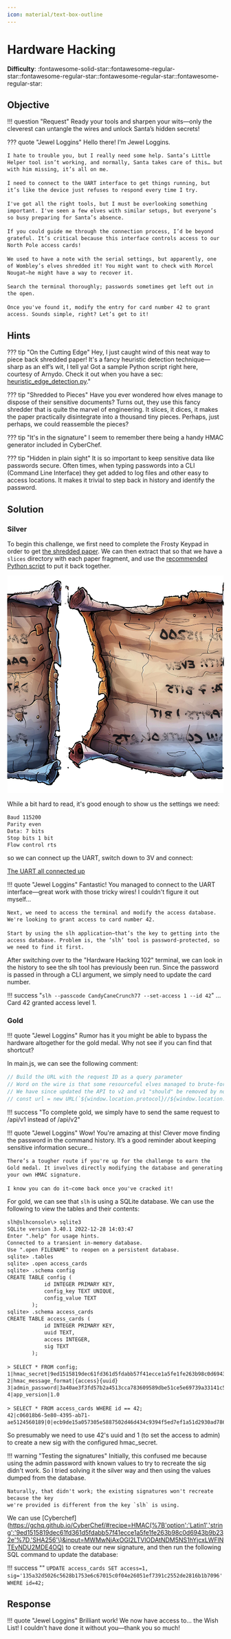 ```yaml
---
icon: material/text-box-outline
---
```


# Hardware Hacking

**Difficulty**: :fontawesome-solid-star::fontawesome-regular-star::fontawesome-regular-star::fontawesome-regular-star::fontawesome-regular-star:<br/>

## Objective

!!! question "Request"
    Ready your tools and sharpen your wits—only the cleverest can untangle the wires and unlock Santa’s hidden secrets!

??? quote "Jewel Loggins"
    Hello there! I’m Jewel Loggins.

    I hate to trouble you, but I really need some help. Santa’s Little Helper tool isn’t working, and normally, Santa takes care of this… but with him missing, it’s all on me.

    I need to connect to the UART interface to get things running, but it’s like the device just refuses to respond every time I try.

    I've got all the right tools, but I must be overlooking something important. I've seen a few elves with similar setups, but everyone’s so busy preparing for Santa’s absence.

    If you could guide me through the connection process, I’d be beyond grateful. It’s critical because this interface controls access to our North Pole access cards!

    We used to have a note with the serial settings, but apparently, one of Wombley’s elves shredded it! You might want to check with Morcel Nougat—he might have a way to recover it.

    Search the terminal thoroughly; passwords sometimes get left out in the open.

    Once you've found it, modify the entry for card number 42 to grant access. Sounds simple, right? Let’s get to it!


## Hints

??? tip "On the Cutting Edge"
    Hey, I just caught wind of this neat way to piece back shredded paper! It's a fancy heuristic detection technique—sharp as an elf’s wit, I tell ya! Got a sample Python script right here, courtesy of Arnydo. Check it out when you have a sec: [heuristic_edge_detection.py](https://gist.github.com/arnydo/5dc85343eca9b8eb98a0f157b9d4d719)."

??? tip "Shredded to Pieces"
    Have you ever wondered how elves manage to dispose of their sensitive documents? Turns out, they use this fancy shredder that is quite the marvel of engineering. It slices, it dices, it makes the paper practically disintegrate into a thousand tiny pieces. Perhaps, just perhaps, we could reassemble the pieces?

??? tip "It's in the signature"
    I seem to remember there being a handy HMAC generator included in CyberChef.

??? tip "Hidden in plain sight"
    It is so important to keep sensitive data like passwords secure. Often times, when typing passwords into a CLI (Command Line Interface) they get added to log files and other easy to access locations. It makes it trivial to step back in history and identify the password.


## Solution

### Silver
To begin this challenge, we first need to complete the Frosty Keypad in order to get 
[the shredded paper](https://holidayhackchallenge.com/2024/shreds.zip). We can then extract that so
that we have a `slices` directory with each paper fragment, and use the 
[recommended Python script](https://gist.github.com/arnydo/5dc85343eca9b8eb98a0f157b9d4d719) to put
it back together.

![The semi-reconstructed paper](../../img/hardware1.png)

While a bit hard to read, it's good enough to show us the settings we need:
```
Baud 115200
Parity even
Data: 7 bits
Stop bits 1 bit
Flow control rts
```

so we can connect up the UART, switch down to 3V and connect:

[The UART all connected up](../../img/hardware2.png)

!!! quote "Jewel Loggins"
    Fantastic! You managed to connect to the UART interface—great work with those tricky wires! I couldn't figure it out myself…

    Next, we need to access the terminal and modify the access database. We're looking to grant access to card number 42.

    Start by using the slh application—that’s the key to getting into the access database. Problem is, the ‘slh’ tool is password-protected, so we need to find it first.

After switching over to the "Hardware Hacking 102" terminal, we can look in the history to see the slh
tool has previously been run. Since the password is passed in through a CLI argument, we simply need
to update the card number.

!!! success "`slh --passcode CandyCaneCrunch77 --set-access 1 --id 42`"
    ...
    Card 42 granted access level 1.
    
### Gold

!!! quote "Jewel Loggins"
    Rumor has it you might be able to bypass the hardware altogether for the gold medal. Why not see if you can find that shortcut?

In main.js, we can see the following comment:
```javascript
// Build the URL with the request ID as a query parameter
// Word on the wire is that some resourceful elves managed to brute-force their way in through the v1 API.
// We have since updated the API to v2 and v1 "should" be removed by now.
// const url = new URL(`${window.location.protocol}//${window.location.hostname}:${window.location.port}/api/v1/complete`);
```

!!! success "To complete gold, we simply have to send the same request to /api/v1 instead of /api/v2"

!!! quote "Jewel Loggins"
    Wow! You're amazing at this! Clever move finding the password in the command history. It’s a good reminder about keeping sensitive information secure…

    There’s a tougher route if you're up for the challenge to earn the Gold medal. It involves directly modifying the database and generating your own HMAC signature.

    I know you can do it—come back once you've cracked it!

For gold, we can see that `slh` is using a SQLite database. We can use the following
to view the tables and their contents:

```
slh@slhconsole\> sqlite3
SQLite version 3.40.1 2022-12-28 14:03:47
Enter ".help" for usage hints.
Connected to a transient in-memory database.
Use ".open FILENAME" to reopen on a persistent database.
sqlite> .tables
sqlite> .open access_cards
sqlite> .schema config
CREATE TABLE config (
        	id INTEGER PRIMARY KEY,
        	config_key TEXT UNIQUE,
        	config_value TEXT
    	);
sqlite> .schema access_cards
CREATE TABLE access_cards (
        	id INTEGER PRIMARY KEY,
        	uuid TEXT,
        	access INTEGER,
        	sig TEXT
    	);

> SELECT * FROM config;
1|hmac_secret|9ed1515819dec61fd361d5fdabb57f41ecce1a5fe1fe263b98c0d6943b9b232e
2|hmac_message_format|{access}{uuid}
3|admin_password|3a40ae3f3fd57b2a4513cca783609589dbe51ce5e69739a33141c5717c20c9c1
4|app_version|1.0

> SELECT * FROM access_cards WHERE id == 42;
42|c06018b6-5e80-4395-ab71-ae5124560189|0|ecb9de15a057305e5887502d46d434c9394f5ed7ef1a51d2930ad786b02f6ffd
```

So presumably we need to use 42's uuid and 1 (to set the access to admin) to create
a new sig with the configured hmac_secret.

!!! warning "Testing the signatures"
    Initially, this confused me because using the admin password with known values to try
    to recreate the sig didn't work. So I tried solving it the silver way and then using
    the values dumped from the database.

    Naturally, that didn't work; the existing signatures won't recreate because the key
    we're provided is different from the key `slh` is using.

We can use [Cyberchef](https://gchq.github.io/CyberChef/#recipe=HMAC(%7B'option':'Latin1','string':'9ed1515819dec61fd361d5fdabb57f41ecce1a5fe1fe263b98c0d6943b9b232e'%7D,'SHA256'\)&input=MWMwNjAxOGI2LTVlODAtNDM5NS1hYjcxLWFlNTEyNDU2MDE4OQ)
to create our new signature, and then run the following SQL command to update the database:

!!! success ""
    ```
    UPDATE access_cards SET access=1, sig='135a32d5026c5628b1753e6c67015c0f04e26051ef7391c2552de2816b1b7096' WHERE id=42;
    ```


## Response

!!! quote "Jewel Loggins"
    Brilliant work! We now have access to… the Wish List! I couldn't have done it without you—thank you so much!
